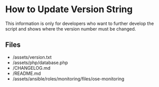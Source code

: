 # How to Update Version String
This information is only for developers who want to further develop the script and shows where the version number must be changed.

## Files
+ /assets/version.txt
+ /assets/php/database.php
+ /CHANGELOG.md
+ /README.md
+ /assets/ansible/roles/monitoring/files/ose-monitoring
